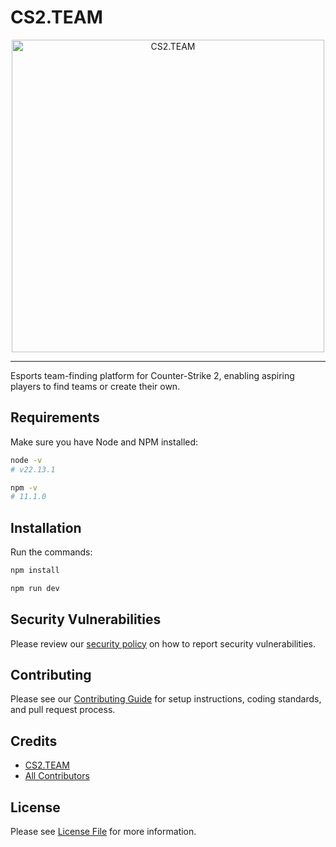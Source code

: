 # CS2.TEAM

<div align="center">
  <img src="https://cs2.team/assets/images/cs2team-dark.png" alt="CS2.TEAM" width="500">
</div>

---

Esports team-finding platform for Counter-Strike 2, enabling aspiring players to find teams or create their own.

## Requirements

Make sure you have Node and NPM installed:

```bash
node -v
# v22.13.1
```

```bash
npm -v
# 11.1.0
```

## Installation

Run the commands:

```bash
npm install
```

```bash
npm run dev
```

## Security Vulnerabilities

Please review our [security policy](https://github.com/CS2TEAM/cs2.team/security/policy) on how to report security vulnerabilities.

## Contributing

Please see our [Contributing Guide](https://github.com/CS2TEAM/cs2.team/blob/main/.github/CONTRIBUTING.md) for setup instructions, coding standards, and pull request process.

## Credits

- [CS2.TEAM](https://github.com/CS2TEAM)
- [All Contributors](https://github.com/CS2TEAM/cs2.team/contributors)

## License

Please see [License File](https://github.com/CS2TEAM/cs2.team/blob/main/LICENSE.md) for more information.

